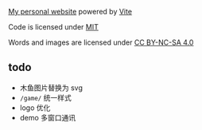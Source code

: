 [My personal website](https://llx.cool) powered by [Vite](https://vitejs.dev/)

Code is licensed under [MIT](./LICENSE)

Words and images are licensed under [CC BY-NC-SA 4.0](https://creativecommons.org/licenses/by-nc-sa/4.0)

## todo

- 木鱼图片替换为 svg
- `/game/` 统一样式
- logo 优化
- demo 多窗口通讯
